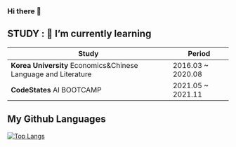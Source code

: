 ### Hi there 👋

<!--
**eunjeongpak/eunjeongpak** is a ✨ _special_ ✨ repository because its `README.md` (this file) appears on your GitHub profile.

Here are some ideas to get you started:

- 🔭 I’m currently working on ...
- 
- 👯 I’m looking to collaborate on ...
- 🤔 I’m looking for help with ...
- 💬 Ask me about ...
- 📫 How to reach me: ...
- 😄 Pronouns: ...
- ⚡ Fun fact: ...
-->

## STUDY : 🌱 I’m currently learning
| Study | Period |
| ------ | ------ |
|****Korea University**** Economics&Chinese Language and Literature|2016.03 ~ 2020.08|
|****CodeStates**** AI BOOTCAMP|2021.05 ~ 2021.11|


## My Github Languages
[![Top Langs](https://github-readme-stats.vercel.app/api/top-langs/?username=eunjeongpak&theme=radical)](https://github.com/anuraghazra/github-readme-stats)

